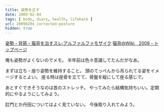 ```yaml
---
title: 姿勢を正す
date: 2009-02-04
tags: [ body, diary, health, lifehack ]
url: 20090204_corrected-posture
hidden: true
---
```

<a href="http://alfalfa.livedoor.biz/archives/51426617.html">姿勢・背筋・猫背を治すスレ:アルファルファモザイク</a>
<a href="http://www32.atwiki.jp/real/">猫背@Wiki　2009 - トップページ</a>

俺も姿勢がよくないのでメモ。
半年前は色々意識してたんだがなあ。

まずは立ち・座り姿勢を維持すること。
頭のてっぺんから吊られてる姿をイメージするとよい。
座る時は座骨を立てて、骨盤を縦にして座る感じで。

あとすぐできそうなのは首のストレッチ。
やってみたら結構気持ちいい。定期的にやるようにしてみよう。

肛門とか丹田についてはよく見ていない。
今後取り入れてみよう。

